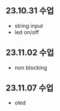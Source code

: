 ## 23.10.31 수업

- string input
- led on/off

## 23.11.02 수업

- non blocking

## 23.11.07 수업

- oled
